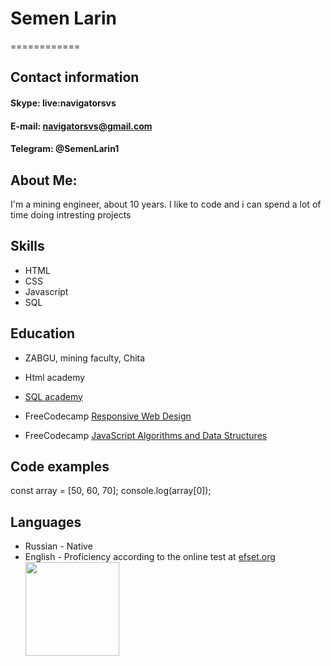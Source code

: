 # Semen Larin
============

## Contact information

#### Skype: live:navigatorsvs
#### E-mail: navigatorsvs@gmail.com
#### Telegram: @SemenLarin1

About Me:
----------
I'm a mining engineer, about 10 years. I like to code and i can spend a lot of time doing intresting projects

Skills
----------

* HTML
* CSS
* Javascript
* SQL

Education
---------

* ZABGU, mining faculty, Chita
* Html academy
* [SQL academy](https://sql-academy.org/)
* FreeCodecamp [Responsive Web Design](https://www.freecodecamp.org/certification/fcc4f5a3b9e-4fae-490b-8a3c-7493cb6d0b94/responsive-web-design)

* FreeCodecamp [JavaScript Algorithms and Data Structures](https://www.freecodecamp.org/certification/fcc4f5a3b9e-4fae-490b-8a3c-7493cb6d0b94/responsive-web-design)

Code examples
--------------------

const array = [50, 60, 70];
console.log(array[0]);

Languages
----------------------------------------
* Russian - Native
* English - Proficiency according to the online test at [efset.org](https://www.efset.org/cert/EVs2hP)
[<img src="/Efset.png" width="150"/>](Efset.png)
